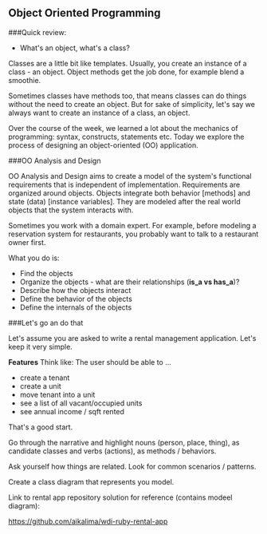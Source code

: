 
## Object Oriented Programming

###Quick review:

- What's an object, what's a class?

Classes are a little bit like templates. Usually, you create an instance of a class - an object. Object methods get the job done, for example blend a smoothie. 

Sometimes classes have methods too, that means classes can do things without the need to create an object. But for sake of simplicity, let's say we always want to create an instance of a class, an object.

Over the course of the week, we learned a lot about the mechanics of programming: syntax, constructs, statements etc. Today we explore the process of designing an object-oriented (OO) application.

###OO Analysis and Design

OO Analysis and Design aims to create a model of the system's functional requirements that is independent of implementation. Requirements are organized around objects. Objects integrate both behavior [methods] and state (data) [instance variables]. They are modeled after the real world objects that the system interacts with. 

Sometimes you work with a domain expert. For example, before modeling a reservation system for restaurants, you probably want to talk to a restaurant owner first.

What you do is:

- Find the objects
- Organize the objects - what are their relationships (**is_a vs has_a**)?
- Describe how the objects interact
- Define the behavior of the objects
- Define the internals of the objects


###Let's go an do that

Let's assume you are asked to write a rental management application. Let's keep it very simple. 

**Features** 
Think like: The user should be able to ... 

- create a tenant
- create a unit
- move tenant into a unit
- see a list of all vacant/occupied units
- see annual income / sqft rented

That's a good start.

Go through the narrative and highlight nouns (person, place, thing), as candidate classes and verbs (actions), as methods / behaviors.

Ask yourself how things are related. Look for common scenarios / patterns.

Create a class diagram that represents you model.

Link to rental app repository solution for reference (contains modeel diagram):

https://github.com/aikalima/wdi-ruby-rental-app



